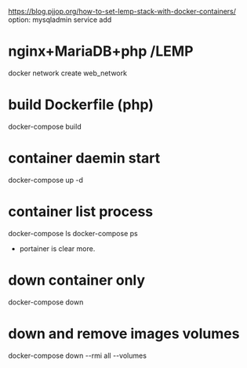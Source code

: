 https://blog.pjjop.org/how-to-set-lemp-stack-with-docker-containers/
option: mysqladmin service add

# nginx+MariaDB+php /LEMP

docker network create web_network
# build Dockerfile (php)
docker-compose build
# container daemin start 
docker-compose up -d

# container list process
docker-compose ls
docker-compose ps
- portainer is clear more.


# down container only
docker-compose down
# down and remove images volumes
docker-compose down --rmi all  --volumes

